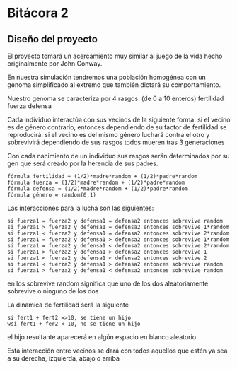 # Bitácora 2
## Diseño del proyecto
El proyecto tomará un acercamiento muy similar al juego de la vida hecho originalmente por John Conway.

En nuestra simulación tendremos una población homogénea con un genoma simplificado al extremo que también dictará su comportamiento.

Nuestro genoma se caracteriza por 4 rasgos: (de 0 a 10 enteros)
fertilidad
fuerza
defensa 

Cada individuo interactúa con sus vecinos de la siguiente forma:
si el vecino es de género contrario, entonces dependiendo de su factor de fertilidad se reproducirá.
si el vecino es del mismo género luchará contra el otro y sobrevivirá dependiendo de sus rasgos
todos mueren tras 3 generaciones

Con cada nacimiento de un individuo sus rasgos serán determinados por su gen que será creado por la herencia de sus padres.
```
fórmula fertilidad = (1/2)*madre*random + (1/2)*padre*random
fórmula fuerza = (1/2)*madre*random + (1/2)*padre*random
fórmula defensa = (1/2)*madre*random + (1/2)*padre*random
fórmula género = random(0,1)
```

Las interacciones para la lucha son las siguientes:

```
si fuerza1 = fuerza2 y defensa1 = defensa2 entonces sobrevive random
si fuerza1 > fuerza2 y defensa1 = defensa2 entonces sobrevive 1*random
si fuerza1 < fuerza2 y defensa1 = defensa2 entonces sobrevive 2*random
si fuerza1 = fuerza2 y defensa1 > defensa2 entonces sobrevive 1*random
si fuerza1 = fuerza2 y defensa1 < defensa2 entonces sobrevive 2*random
si fuerza1 > fuerza2 y defensa1 > defensa2 entonces sobrevive 1
si fuerza1 < fuerza2 y defensa1 < defensa2 entonces sobrevive 2
si fuerza1 < fuerza2 y defensa1 > defensa2 entonces sobrevive random
si fuerza1 > fuerza2 y defensa1 < defensa2 entonces sobrevive random
```

en los sobrevive random significa que uno de los dos aleatoriamente sobrevive o ninguno de los dos

La dinamica de fertilidad será la siguiente
```
si fert1 + fert2 =>10, se tiene un hijo
wsi fert1 + fer2 < 10, no se tiene un hijo
```
el hijo resultante aparecerá en algún espacio en blanco aleatorio

Esta interacción entre vecinos se dará con todos aquellos que estén ya sea a su derecha, izquierda, abajo o arriba
